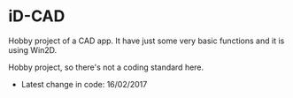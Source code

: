 # iD-CAD
Hobby project of a CAD app. It have just some very basic functions and it is using Win2D. 

Hobby project, so there's not a coding standard here.

* Latest change in code: 16/02/2017
